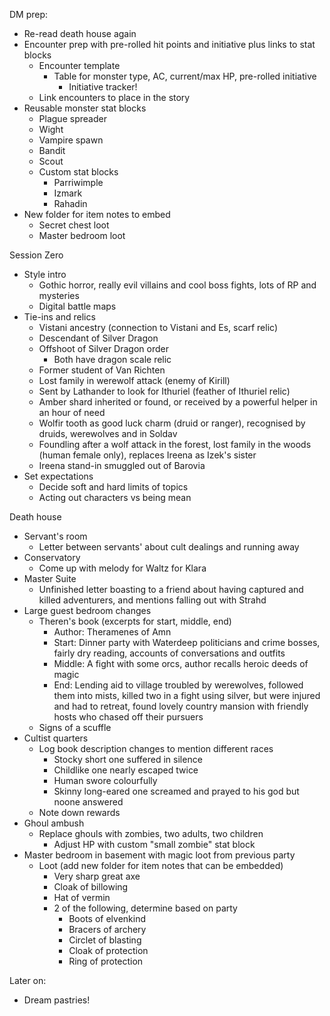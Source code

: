 DM prep:
- Re-read death house again
- Encounter prep with pre-rolled hit points and initiative plus links to stat blocks
	- Encounter template
		- Table for monster type, AC, current/max HP, pre-rolled initiative
			- Initiative tracker!
	- Link encounters to place in the story
- Reusable monster stat blocks
	- Plague spreader
	- Wight
	- Vampire spawn
	- Bandit
	- Scout
	- Custom stat blocks
		- Parriwimple
		- Izmark
		- Rahadin
- New folder for item notes to embed
	- Secret chest loot
	- Master bedroom loot

Session Zero
- Style intro
	- Gothic horror, really evil villains and cool boss fights, lots of RP and mysteries
	- Digital battle maps
- Tie-ins and relics
	- Vistani ancestry (connection to Vistani and Es, scarf relic)
	- Descendant of Silver Dragon
	- Offshoot of Silver Dragon order
		- Both have dragon scale relic
	- Former student of Van Richten
	- Lost family in werewolf attack (enemy of Kirill)
	- Sent by Lathander to look for Ithuriel (feather of Ithuriel relic)
	- Amber shard inherited or found, or received by a powerful helper in an hour of need
	- Wolfir tooth as good luck charm (druid or ranger), recognised by druids, werewolves and in Soldav
	- Foundling after a wolf attack in the forest, lost family in the woods (human female only), replaces Ireena as Izek's sister
	- Ireena stand-in smuggled out of Barovia
- Set expectations
	- Decide soft and hard limits of topics
	- Acting out characters vs being mean

Death house
- Servant's room
	- Letter between servants' about cult dealings and running away
- Conservatory
	- Come up with melody for Waltz for Klara
- Master Suite
	- Unfinished letter boasting to a friend about having captured and killed adventurers, and mentions falling out with Strahd
- Large guest bedroom changes
	- Theren's book (excerpts for start, middle, end)
		- Author: Theramenes of Amn
		- Start: Dinner party with Waterdeep politicians and crime bosses, fairly dry reading, accounts of conversations and outfits
		- Middle: A fight with some orcs, author recalls heroic deeds of magic
		- End: Lending aid to village troubled by werewolves, followed them into mists, killed two in a fight using silver, but were injured and had to retreat, found lovely country mansion with friendly hosts who chased off their pursuers
	- Signs of a scuffle
- Cultist quarters
	- Log book description changes to mention different races
		- Stocky short one suffered in silence
		- Childlike one nearly escaped twice
		- Human swore colourfully
		- Skinny long-eared one screamed and prayed to his god but noone answered
	- Note down rewards
- Ghoul ambush
	- Replace ghouls with zombies, two adults, two children
		- Adjust HP with custom "small zombie" stat block
- Master bedroom in basement with magic loot from previous party
	- Loot (add new folder for item notes that can be embedded)
		- Very sharp great axe
		- Cloak of billowing
		- Hat of vermin
		- 2 of the following, determine based on party
			- Boots of elvenkind
			- Bracers of archery
			- Circlet of blasting
			- Cloak of protection
			- Ring of protection

Later on:
- Dream pastries!